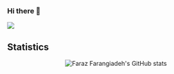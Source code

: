 ### Hi there 👋
[![](https://img.shields.io/badge/-gmail-lightgray?style=for-the-badge&logo=gmail)](mailto:f.farangizadeg@gmail.com)




## Statistics

<p align="center">
  <img src="https://github-readme-stats.vercel.app/api?username=farazff&show_icons=true&theme=monokai" alt="Faraz Farangiadeh's GitHub stats" /><br />
</p>
